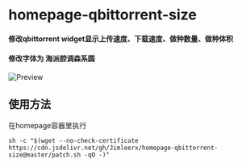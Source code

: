# homepage-qbittorrent-size
#### 修改qbittorrent widget显示上传速度、下载速度、做种数量、做种体积
#### 修改字体为 海派腔调森系圆
![Preview](https://cdn.jsdelivr.net/gh/Jimleerx/homepage-qbittorrent-size@master/Preview.png)

## 使用方法
在homepage容器里执行
```
sh -c "$(wget --no-check-certificate https://cdn.jsdelivr.net/gh/Jimleerx/homepage-qbittorrent-size@master/patch.sh -qO -)"
```
